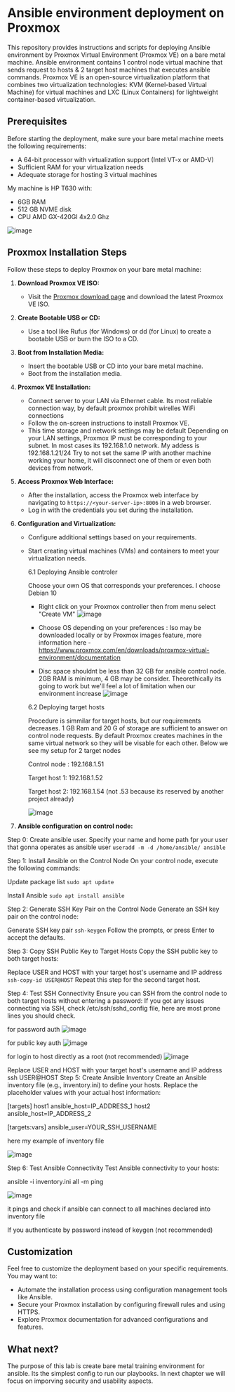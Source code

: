 # Ansible environment deployment on Proxmox

This repository provides instructions and scripts for deploying Ansible environment by Proxmox Virtual Environment (Proxmox VE) on a bare metal machine. Ansible environment contains 1 control node virtual machine that sends request to hosts & 2 target host machines that executes ansible commands. Proxmox VE is an open-source virtualization platform that combines two virtualization technologies: KVM (Kernel-based Virtual Machine) for virtual machines and LXC (Linux Containers) for lightweight container-based virtualization.

## Prerequisites

Before starting the deployment, make sure your bare metal machine meets the following requirements:

- A 64-bit processor with virtualization support (Intel VT-x or AMD-V)
- Sufficient RAM for your virtualization needs
- Adequate storage for hosting 3 virtual machines

My machine is HP T630 with:

- 6GB RAM
- 512 GB NVME disk
- CPU AMD GX-420GI 4x2.0 Ghz

![image](https://github.com/damian-andrzej/ansible_env_by_proxmox/assets/102800704/f6f1f2ee-d5e1-4a5c-b44b-07a5079883b5)


## Proxmox Installation Steps

Follow these steps to deploy Proxmox on your bare metal machine:

1. **Download Proxmox VE ISO:**
   - Visit the [Proxmox download page](https://www.proxmox.com/proxmox-ve) and download the latest Proxmox VE ISO.

2. **Create Bootable USB or CD:**
   - Use a tool like Rufus (for Windows) or dd (for Linux) to create a bootable USB or burn the ISO to a CD.

3. **Boot from Installation Media:**
   - Insert the bootable USB or CD into your bare metal machine.
   - Boot from the installation media.

4. **Proxmox VE Installation:**
   - Connect server to your LAN via Ethernet cable.
     Its most reliable connection way, by default proxmox prohibit wirelles WiFi connections
   - Follow the on-screen instructions to install Proxmox VE.
   - This time storage and network settings may be default
     Depending on your LAN settings, Proxmox IP must be corresponding to your subnet. In most cases its 192.168.1.0 network.
     My addess is 192.168.1.21/24
     Try to not set the same IP with another machine working your home, it will disconnect one of them or even both devices from network.

5. **Access Proxmox Web Interface:**
   - After the installation, access the Proxmox web interface by navigating to `https://<your-server-ip>:8006` in a web browser.
   - Log in with the credentials you set during the installation.

6. **Configuration and Virtualization:**
   - Configure additional settings based on your requirements.
   - Start creating virtual machines (VMs) and containers to meet your virtualization needs.
     
     6.1 Deploying Ansible controler
     
       Choose your own OS that corresponds your preferences. I choose Debian 10
       - Right click on your Proxmox controller then from menu select "Create VM"
     ![image](https://github.com/damian-andrzej/ansible_env_by_proxmox/assets/102800704/c3ebb767-bb6a-4a9d-9cbe-d5412e7cf5c6)
      - Choose OS depending on your preferences : Iso may be downloaded locally or by Proxmox images feature,
        more information here - https://www.proxmox.com/en/downloads/proxmox-virtual-environment/documentation

     - Disc space shouldnt be less than 32 GB for ansible control node. 2GB RAM is minimum, 4 GB may be consider. Theorethically its going to work but we'll feel a lot of limitation when our environment increase
       ![image](https://github.com/damian-andrzej/ansible_env_by_proxmox/assets/102800704/9fc05821-88ab-4751-8d2f-d298fb88e978)

     6.2 Deploying target hosts

     Procedure is simmilar for target hosts, but our requirements decreases. 1 GB Ram and 20 G of storage are sufficient to answer on control node requests.
     By default Proxmox creates machines in the same virtual network so they will be visable for each other. Below we see my setup for 2 target nodes
  
     Control node : 192.168.1.51
     
     Target host 1: 192.168.1.52
     
     Target host 2: 192.168.1.54 (not .53 because its reserved by another project already)
     
     ![image](https://github.com/damian-andrzej/ansible_env_by_proxmox/assets/102800704/da4574c0-16fe-4f2b-9007-87e60fbe6416)


7. **Ansible configuration on control node:**

Step 0: Create ansible user. Specify your name and home path fpr your user that gonna operates  as ansible user 
```useradd -m -d /home/ansible/ ansible```

Step 1: Install Ansible on the Control Node
On your control node, execute the following commands:

 Update package list
```sudo apt update```

 Install Ansible
```sudo apt install ansible```

Step 2: Generate SSH Key Pair on the Control Node
Generate an SSH key pair on the control node:

 Generate SSH key pair
```ssh-keygen```
Follow the prompts, or press Enter to accept the defaults.

Step 3: Copy SSH Public Key to Target Hosts
Copy the SSH public key to both target hosts:

 Replace USER and HOST with your target host's username and IP address
```ssh-copy-id USER@HOST```
Repeat this step for the second target host.

Step 4: Test SSH Connectivity
Ensure you can SSH from the control node to both target hosts without entering a password:
If you got any issues connecting via SSH, check /etc/ssh/sshd_config file, here are most prone lines you should check.

for password auth
![image](https://github.com/damian-andrzej/ansible_env_by_proxmox/assets/102800704/7bc41149-7c49-493e-9866-e479861892ef)

for public key auth
![image](https://github.com/damian-andrzej/ansible_env_by_proxmox/assets/102800704/fea5d0c3-f22c-4b38-af54-92c0ab208578)

for login to host directly as a root (not recommended)
![image](https://github.com/damian-andrzej/ansible_env_by_proxmox/assets/102800704/bace89e0-75cc-4cd2-b69f-65fcbdbe988d)




 Replace USER and HOST with your target host's username and IP address
ssh USER@HOST
Step 5: Create Ansible Inventory
Create an Ansible inventory file (e.g., inventory.ini) to define your hosts. Replace the placeholder values with your actual host information:

[targets]
host1 ansible_host=IP_ADDRESS_1
host2 ansible_host=IP_ADDRESS_2

[targets:vars]
ansible_user=YOUR_SSH_USERNAME

here my example of inventory file

![image](https://github.com/damian-andrzej/ansible_env_by_proxmox/assets/102800704/bf5dfe78-ea7d-4f49-90f5-a664c018a02e)


Step 6: Test Ansible Connectivity
Test Ansible connectivity to your hosts:

ansible -i inventory.ini all -m ping

![image](https://github.com/damian-andrzej/ansible_env_by_proxmox/assets/102800704/f12a82cc-0b5a-460b-9a80-f2aac3bc35c9)

it pings and check if ansible can connect to all machines declared into inventory file

If you authenticate by password instead of keygen (not recommended) 
 

    

## Customization

Feel free to customize the deployment based on your specific requirements. You may want to:

- Automate the installation process using configuration management tools like Ansible.
- Secure your Proxmox installation by configuring firewall rules and using HTTPS.
- Explore Proxmox documentation for advanced configurations and features.

## What next?

The purpose of this lab is create bare metal training environment for ansible. Its the simplest config to run our playbooks. In next chapter we will focus on imporving security and usability aspects. 

